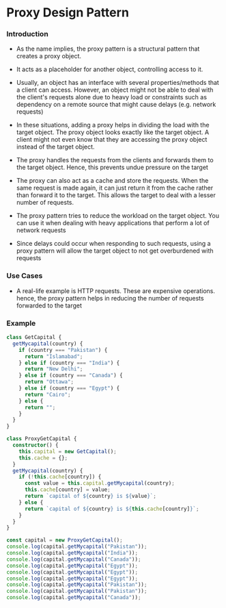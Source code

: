 # Proxy Design Pattern

### Introduction

* As the name implies, the proxy pattern is a structural pattern that creates a proxy object.
    
* It acts as a placeholder for another object, controlling access to it.
    
* Usually, an object has an interface with several properties/methods that a client can access. However, an object might not be able to deal with the client's requests alone due to heavy load or constraints such as dependency on a remote source that might cause delays (e.g. network requests)
    
* In these situations, adding a proxy helps in dividing the load with the target object. The proxy object looks exactly like the target object. A client might not even know that they are accessing the proxy object instead of the target object.
    
* The proxy handles the requests from the clients and forwards them to the target object. Hence, this prevents undue pressure on the target
    
* The proxy can also act as a cache and store the requests. When the same request is made again, it can just return it from the cache rather than forward it to the target. This allows the target to deal with a lesser number of requests.
    
* The proxy pattern tries to reduce the workload on the target object. You can use it when dealing with heavy applications that perform a lot of network requests
    
* Since delays could occur when responding to such requests, using a proxy pattern will allow the target object to not get overburdened with requests
    

### Use Cases

* A real-life example is HTTP requests. These are expensive operations. hence, the proxy pattern helps in reducing the number of requests forwarded to the target
    

### Example

```typescript
class GetCapital {
  getMycapital(country) {
    if (country === "Pakistan") {
      return "Islamabad";
    } else if (country === "India") {
      return "New Delhi";
    } else if (country === "Canada") {
      return "Ottawa";
    } else if (country === "Egypt") {
      return "Cairo";
    } else {
      return "";
    }
  }
}

class ProxyGetCapital {
  constructor() {
    this.capital = new GetCapital();
    this.cache = {};
  }
  getMycapital(country) {
    if (!this.cache[country]) {
      const value = this.capital.getMycapital(country);
      this.cache[country] = value;
      return `capital of ${country} is ${value}`;
    } else {
      return `capital of ${country} is ${this.cache[country]}`;
    }
  }
}

const capital = new ProxyGetCapital();
console.log(capital.getMycapital("Pakistan"));
console.log(capital.getMycapital("India"));
console.log(capital.getMycapital("Canada"));
console.log(capital.getMycapital("Egypt"));
console.log(capital.getMycapital("Egypt"));
console.log(capital.getMycapital("Egypt"));
console.log(capital.getMycapital("Pakistan"));
console.log(capital.getMycapital("Pakistan"));
console.log(capital.getMycapital("Canada"));
```